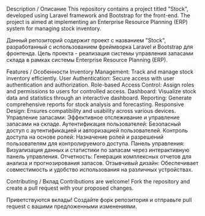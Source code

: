 Description / Описание
This repository contains a project titled "Stock", developed using Laravel framework and Bootstrap for the front-end. The project is aimed at implementing an Enterprise Resource Planning (ERP) system for managing stock inventory.

Данный репозиторий содержит проект с названием "Stock", разработанный с использованием фреймворка Laravel и Bootstrap для фронтенда. Цель проекта - реализация системы управления запасами склада в рамках системы Enterprise Resource Planning (ERP).

Features / Особенности
Inventory Management: Track and manage stock inventory efficiently.
User Authentication: Secure access with user authentication and authorization.
Role-based Access Control: Assign roles and permissions to users for controlled access.
Dashboard: Visualize stock data and statistics through an interactive dashboard.
Reporting: Generate comprehensive reports for stock analysis and forecasting.
Responsive Design: Ensures compatibility and usability across various devices.
Управление запасами: Эффективное отслеживание и управление запасами на складе.
Аутентификация пользователей: Безопасный доступ с аутентификацией и авторизацией пользователей.
Контроль доступа на основе ролей: Назначение ролей и разрешений пользователям для контролируемого доступа.
Панель управления: Визуализация данных и статистики по запасам через интерактивную панель управления.
Отчетность: Генерация комплексных отчетов для анализа и прогнозирования запасов.
Отзывчивый дизайн: Обеспечивает совместимость и удобство использования на различных устройствах.

Contributing / Вклад
Contributions are welcome! Fork the repository and create a pull request with your proposed changes.

Приветствуются вклады! Создайте форк репозитория и отправьте pull request с вашими предложенными изменениями.
